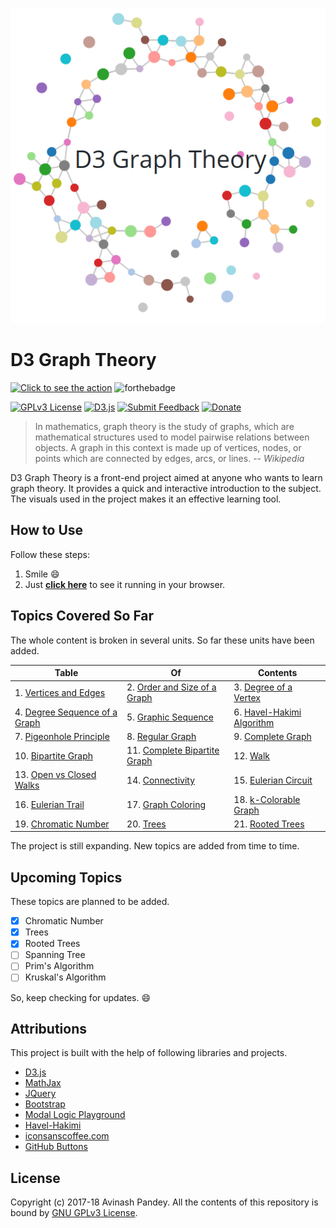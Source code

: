 <p align="center">
  <img src="img/banner.png" style="max-width:100%;">
</p>

# D3 Graph Theory

[![Click to see the action](https://forthebadge.com/images/badges/check-it-out.svg)](https://mrpandey.github.io/d3graphTheory/)
![forthebadge](https://forthebadge.com/images/badges/made-with-javascript.svg)


[![GPLv3 License](https://img.shields.io/aur/license/yaourt.svg?style=flat-square)](https://github.com/mrpandey/d3graphTheory/blob/master/LICENSE)
[![D3.js](https://img.shields.io/badge/powered%20by-D3.js-red.svg?style=flat-square)](https://d3js.org/)
[![Submit Feedback](https://img.shields.io/badge/feedback-welcome-brightgreen.svg?style=flat-square)](https://github.com/mrpandey/d3graphTheory/issues/new)
[![Donate](https://img.shields.io/badge/%24-donate-orange.svg?style=flat-square)](https://www.buymeacoffee.com/mrpandey)


> In mathematics, graph theory is the study of graphs, which are mathematical structures used to model pairwise relations between objects. A graph in this context is made up of vertices, nodes, or points which are connected by edges, arcs, or lines.
> -- <cite>Wikipedia</cite>

D3 Graph Theory is a front-end project aimed at anyone who wants to learn graph theory. It provides a quick and interactive introduction to the subject. The visuals used in the project makes it an effective learning tool.

## How to Use

Follow these steps:
1. Smile :smile:
2. Just <b><a href="https://mrpandey.github.io/d3graphTheory/" target="_blank">click here</a></b> to see it running in your browser.

## Topics Covered So Far

The whole content is broken in several units. So far these units have been added.

| Table | Of | Contents |
| --- | --- | --- |
|1. [Vertices and Edges](https://mrpandey.github.io/d3graphTheory/unit.html?vertices-and-edges)|2. [Order and Size of a Graph](https://mrpandey.github.io/d3graphTheory/unit.html?order-and-size)|3. [Degree of a Vertex](https://mrpandey.github.io/d3graphTheory/unit.html?degree-of-vertex)|
|4. [Degree Sequence of a Graph](https://mrpandey.github.io/d3graphTheory/unit.html?degree-sequence)|5. [Graphic Sequence](https://mrpandey.github.io/d3graphTheory/unit.html?graphic-sequence)|6. [Havel-Hakimi Algorithm](https://mrpandey.github.io/d3graphTheory/unit.html?havel-hakimi)|
|7. [Pigeonhole Principle](https://mrpandey.github.io/d3graphTheory/unit.html?pigeonhole)|8. [Regular Graph](https://mrpandey.github.io/d3graphTheory/unit.html?regular-graph)|9. [Complete Graph](https://mrpandey.github.io/d3graphTheory/unit.html?complete-graph)|
|10. [Bipartite Graph](https://mrpandey.github.io/d3graphTheory/unit.html?bipartite)|11. [Complete Bipartite Graph](https://mrpandey.github.io/d3graphTheory/unit.html?complete-bipartite)|12. [Walk](https://mrpandey.github.io/d3graphTheory/unit.html?walk)|
|13. [Open vs Closed Walks](https://mrpandey.github.io/d3graphTheory/unit.html?open-vs-closed)|14. [Connectivity](https://mrpandey.github.io/d3graphTheory/unit.html?connectivity)|15. [Eulerian Circuit](https://mrpandey.github.io/d3graphTheory/unit.html?eulerian-circuit)|
|16. [Eulerian Trail](https://mrpandey.github.io/d3graphTheory/unit.html?eulerian-trail)|17. [Graph Coloring](https://mrpandey.github.io/d3graphTheory/unit.html?graph-coloring)|18. [k-Colorable Graph](https://mrpandey.github.io/d3graphTheory/unit.html?k-colorable)|
|19. [Chromatic Number](https://mrpandey.github.io/d3graphTheory/unit.html?chromatic-number)|20. [Trees](https://mrpandey.github.io/d3graphTheory/unit.html?trees)|21. [Rooted Trees](https://mrpandey.github.io/d3graphTheory/unit.html?rooted-trees)|

The project is still expanding. New topics are added from time to time.

## Upcoming Topics

These topics are planned to be added.

- [x] Chromatic Number
- [x] Trees
- [x] Rooted Trees
- [ ] Spanning Tree
- [ ] Prim's Algorithm
- [ ] Kruskal's Algorithm

So, keep checking for updates. :smile:

## Attributions

This project is built with the help of following libraries and projects.

* [D3.js](https://github.com/d3/d3)
* [MathJax](https://github.com/mathjax/MathJax)
* [JQuery](https://github.com/jquery/jquery)
* [Bootstrap](https://github.com/twbs/bootstrap)
* [Modal Logic Playground](https://github.com/rkirsling/modallogic)
* [Havel-Hakimi](https://github.com/jacquerie/hh)
* [iconsanscoffee.com](http://iconsandcoffee.com/)
* [GitHub Buttons](https://ghbtns.com/)

## License

Copyright (c) 2017-18 Avinash Pandey.
All the contents of this repository is bound by [GNU GPLv3 License](https://github.com/mrpandey/d3graphTheory/blob/master/LICENSE).
